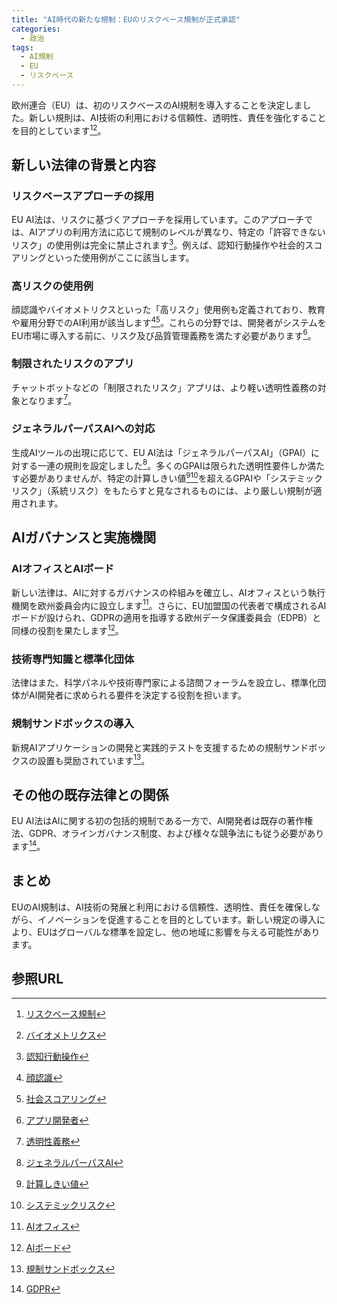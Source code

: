 ```yaml
---
title: "AI時代の新たな規制：EUのリスクベース規制が正式承認"
categories:
  - 政治
tags:
  - AI規制
  - EU
  - リスクベース
---
```

欧州連合（EU）は、初のリスクベースのAI規制を導入することを決定しました。新しい規則は、AI技術の利用における信頼性、透明性、責任を強化することを目的としています[^1][^2]。

## 新しい法律の背景と内容

### リスクベースアプローチの採用
EU AI法は、リスクに基づくアプローチを採用しています。このアプローチでは、AIアプリの利用方法に応じて規制のレベルが異なり、特定の「許容できないリスク」の使用例は完全に禁止されます[^3]。例えば、認知行動操作や社会的スコアリングといった使用例がここに該当します。

### 高リスクの使用例
顔認識やバイオメトリクスといった「高リスク」使用例も定義されており、教育や雇用分野でのAI利用が該当します[^4][^5]。これらの分野では、開発者がシステムをEU市場に導入する前に、リスク及び品質管理義務を満たす必要があります[^6]。

### 制限されたリスクのアプリ
チャットボットなどの「制限されたリスク」アプリは、より軽い透明性義務の対象となります[^7]。

### ジェネラルパーパスAIへの対応
生成AIツールの出現に応じて、EU AI法は「ジェネラルパーパスAI」（GPAI）に対する一連の規則を設定しました[^8]。多くのGPAIは限られた透明性要件しか満たす必要がありませんが、特定の計算しきい値[^9][^10]を超えるGPAIや「システミックリスク」（系統リスク）をもたらすと見なされるものには、より厳しい規制が適用されます。

## AIガバナンスと実施機関

### AIオフィスとAIボード
新しい法律は、AIに対するガバナンスの枠組みを確立し、AIオフィスという執行機関を欧州委員会内に設立します[^11]。さらに、EU加盟国の代表者で構成されるAIボードが設けられ、GDPRの適用を指導する欧州データ保護委員会（EDPB）と同様の役割を果たします[^12]。

### 技術専門知識と標準化団体
法律はまた、科学パネルや技術専門家による諮問フォーラムを設立し、標準化団体がAI開発者に求められる要件を決定する役割を担います。

### 規制サンドボックスの導入
新規AIアプリケーションの開発と実践的テストを支援するための規制サンドボックスの設置も奨励されています[^13]。

## その他の既存法律との関係
EU AI法はAIに関する初の包括的規制である一方で、AI開発者は既存の著作権法、GDPR、オラインガバナンス制度、および様々な競争法にも従う必要があります[^14]。

## まとめ
EUのAI規制は、AI技術の発展と利用における信頼性、透明性、責任を確保しながら、イノベーションを促進することを目的としています。新しい規定の導入により、EUはグローバルな標準を設定し、他の地域に影響を与える可能性があります。

## 参照URL
[^1]:[リスクベース規制](https://www.oecd.org/gov/regulatory-policy/chapter-six-risk-based-regulation.pdf)
[^2]:[バイオメトリクス](https://eow.alc.co.jp/search?q=biometric)
[^3]:[認知行動操作](https://oecd.ai/en/wonk/ai-act-manipulation-methods)
[^4]:[顔認識](https://www.ei-navi.jp/dictionary/content/facial%2Brecognition/#:~:text=of%20known%20faces.-,%E7%94%9F%E4%BD%93%E8%AA%8D%E8%A8%BC%E3%81%A7%E3%80%81%E4%BA%BA%E3%81%AE%E9%A1%94%E3%82%92%E8%AA%AD%E3%81%BF%E5%8F%96%E3%81%A3%E3%81%A6%E6%97%A2%E7%9F%A5,%E3%81%AE%E3%83%87%E3%83%BC%E3%82%BF%E3%81%A8%E7%85%A7%E5%90%88%E3%81%99%E3%82%8B%E3%80%82)
[^5]:[社会スコアリング](https://ja.wikipedia.org/wiki/%E7%A4%BE%E4%BC%9A%E4%BF%A1%E7%94%A8%E3%82%B7%E3%82%B9%E3%83%86%E3%83%A0)
[^6]:[アプリ開発者](https://developer.apple.com/jp/)
[^7]:[透明性義務](https://www.ppc.go.jp/files/pdf/toumeisei_guideline.pdf)
[^8]:[ジェネラルパーパスAI](https://arxiv.org/abs/2307.14283)
[^9]:[計算しきい値](https://docs.unity3d.com/ja/2018.4/Manual/BlendTree-1DBlending.html)
[^10]:[システミックリスク](https://www.boj.or.jp/about/education/oshiete/kess/i06.htm#:~:text=%E3%82%B7%E3%82%B9%E3%83%86%E3%83%9F%E3%83%83%E3%82%AF%E3%83%BB%E3%83%AA%E3%82%B9%E3%82%AF%E3%81%A8%E3%81%AF%E3%80%81%E5%80%8B%E5%88%A5%E3%81%AE%E9%87%91%E8%9E%8D%E6%A9%9F%E9%96%A2%E3%81%AE,%E3%81%AB%E7%B5%90%E3%81%B0%E3%82%8C%E3%81%A6%E3%81%84%E3%81%BE%E3%81%99%E3%80%82)
[^11]:[AIオフィス](https://www.microsoft.com/ja-jp/microsoft-365/microsoft-copilot)
[^12]:[AIボード](https://ai-ad.co.jp/ai-board.html)
[^13]:[規制サンドボックス](https://www.hitachi-hri.com/keyword/k120.html)
[^14]:[GDPR](https://www.ppc.go.jp/enforcement/infoprovision/EU/)